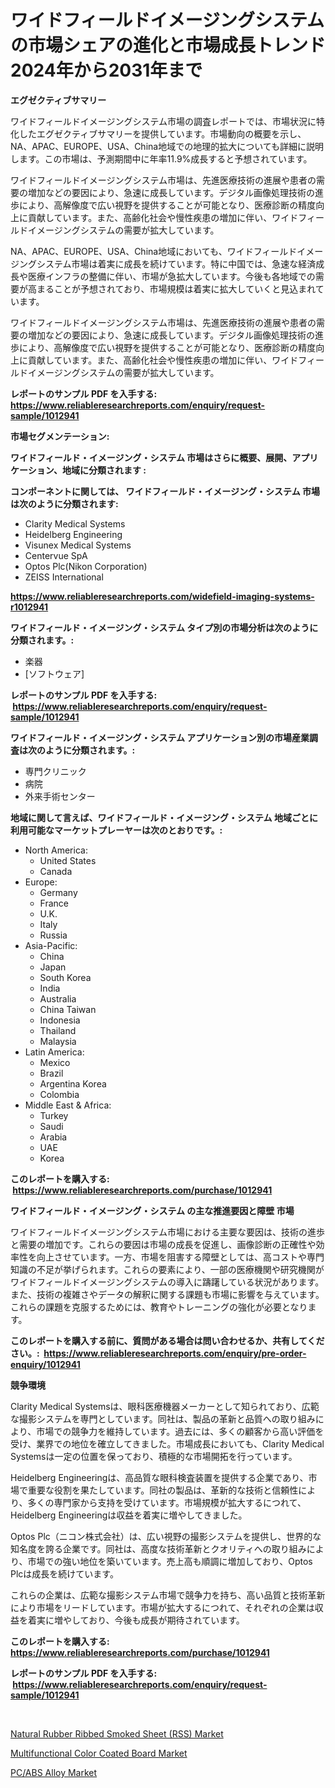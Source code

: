 <p><h1>ワイドフィールドイメージングシステムの市場シェアの進化と市場成長トレンド 2024年から2031年まで</h1></p><p><strong>エグゼクティブサマリー</strong></p>
<p><p>ワイドフィールドイメージングシステム市場の調査レポートでは、市場状況に特化したエグゼクティブサマリーを提供しています。市場動向の概要を示し、NA、APAC、EUROPE、USA、China地域での地理的拡大についても詳細に説明します。この市場は、予測期間中に年率11.9%成長すると予想されています。</p><p>ワイドフィールドイメージングシステム市場は、先進医療技術の進展や患者の需要の増加などの要因により、急速に成長しています。デジタル画像処理技術の進歩により、高解像度で広い視野を提供することが可能となり、医療診断の精度向上に貢献しています。また、高齢化社会や慢性疾患の増加に伴い、ワイドフィールドイメージングシステムの需要が拡大しています。</p><p>NA、APAC、EUROPE、USA、China地域においても、ワイドフィールドイメージングシステム市場は着実に成長を続けています。特に中国では、急速な経済成長や医療インフラの整備に伴い、市場が急拡大しています。今後も各地域での需要が高まることが予想されており、市場規模は着実に拡大していくと見込まれています。</p><p>ワイドフィールドイメージングシステム市場は、先進医療技術の進展や患者の需要の増加などの要因により、急速に成長しています。デジタル画像処理技術の進歩により、高解像度で広い視野を提供することが可能となり、医療診断の精度向上に貢献しています。また、高齢化社会や慢性疾患の増加に伴い、ワイドフィールドイメージングシステムの需要が拡大しています。</p></p>
<p><strong>レポートのサンプル PDF を入手する: <a href="https://www.reliableresearchreports.com/enquiry/request-sample/1012941">https://www.reliableresearchreports.com/enquiry/request-sample/1012941</a></strong></p>
<p><strong>市場セグメンテーション:</strong></p>
<p><strong> ワイドフィールド・イメージング・システム 市場はさらに概要、展開、アプリケーション、地域に分類されます :</strong></p>
<p><strong>コンポーネントに関しては、 ワイドフィールド・イメージング・システム 市場は次のように分類されます: &nbsp;</strong></p>
<p><ul><li>Clarity Medical Systems</li><li>Heidelberg Engineering</li><li>Visunex Medical Systems</li><li>Centervue SpA</li><li>Optos Plc(Nikon Corporation)</li><li>ZEISS International</li></ul></p>
<p><strong><a href="https://www.reliableresearchreports.com/widefield-imaging-systems-r1012941">https://www.reliableresearchreports.com/widefield-imaging-systems-r1012941</a></strong></p>
<p><strong> ワイドフィールド・イメージング・システム タイプ別の市場分析は次のように分類されます。:</strong></p>
<p><ul><li>楽器</li><li>[ソフトウェア]</li></ul></p>
<p><strong>レポートのサンプル PDF を入手する: &nbsp;<a href="https://www.reliableresearchreports.com/enquiry/request-sample/1012941">https://www.reliableresearchreports.com/enquiry/request-sample/1012941</a></strong></p>
<p><strong> ワイドフィールド・イメージング・システム アプリケーション別の市場産業調査は次のように分類されます。:</strong></p>
<p><ul><li>専門クリニック</li><li>病院</li><li>外来手術センター</li></ul></p>
<p><strong>地域に関して言えば、ワイドフィールド・イメージング・システム 地域ごとに利用可能なマーケットプレーヤーは次のとおりです。:</strong></p>
<p><ul>
    <li>
        North America:
        <ul>
            <li>United States</li>
            <li>Canada</li>
        </ul>
    </li>
    <li>
        Europe:
        <ul>
            <li>Germany</li>
            <li>France</li>
            <li>U.K.</li>
            <li>Italy</li>
            <li>Russia</li>
        </ul>
    </li>
    <li>
        Asia-Pacific:
        <ul>
            <li>China</li>
            <li>Japan</li>
            <li>South Korea</li>
            <li>India</li>
            <li>Australia</li>
            <li>China Taiwan</li>
            <li>Indonesia</li>
            <li>Thailand</li>
            <li>Malaysia</li>
        </ul>
    </li>
    <li>
        Latin America:
        <ul>
            <li>Mexico</li>
            <li>Brazil</li>
            <li>Argentina Korea</li>
            <li>Colombia</li>
        </ul>
    </li>
    <li>
        Middle East & Africa:
        <ul>
            <li>Turkey</li>
            <li>Saudi</li>
            <li>Arabia</li>
            <li>UAE</li>
            <li>Korea</li>
        </ul>
    </li>
    </ul></p>
<p><strong>このレポートを購入する: &nbsp;<a href="https://www.reliableresearchreports.com/purchase/1012941">https://www.reliableresearchreports.com/purchase/1012941</a></strong></p>
<p><strong>ワイドフィールド・イメージング・システム の主な推進要因と障壁 市場</strong></p>
<p><p>ワイドフィールドイメージングシステム市場における主要な要因は、技術の進歩と需要の増加です。これらの要因は市場の成長を促進し、画像診断の正確性や効率性を向上させています。一方、市場を阻害する障壁としては、高コストや専門知識の不足が挙げられます。これらの要素により、一部の医療機関や研究機関がワイドフィールドイメージングシステムの導入に躊躇している状況があります。また、技術の複雑さやデータの解釈に関する課題も市場に影響を与えています。これらの課題を克服するためには、教育やトレーニングの強化が必要となります。</p></p>
<p><strong>このレポートを購入する前に、質問がある場合は問い合わせるか、共有してください。:&nbsp; <a href="https://www.reliableresearchreports.com/enquiry/pre-order-enquiry/1012941">https://www.reliableresearchreports.com/enquiry/pre-order-enquiry/1012941</a></strong></p>
<p><strong>競争環境</strong></p>
<p><p>Clarity Medical Systemsは、眼科医療機器メーカーとして知られており、広範な撮影システムを専門としています。同社は、製品の革新と品質への取り組みにより、市場での競争力を維持しています。過去には、多くの顧客から高い評価を受け、業界での地位を確立してきました。市場成長においても、Clarity Medical Systemsは一定の位置を保っており、積極的な市場開拓を行っています。</p><p>Heidelberg Engineeringは、高品質な眼科検査装置を提供する企業であり、市場で重要な役割を果たしています。同社の製品は、革新的な技術と信頼性により、多くの専門家から支持を受けています。市場規模が拡大するにつれて、Heidelberg Engineeringは収益を着実に増やしてきました。</p><p>Optos Plc（ニコン株式会社）は、広い視野の撮影システムを提供し、世界的な知名度を誇る企業です。同社は、高度な技術革新とクオリティへの取り組みにより、市場での強い地位を築いています。売上高も順調に増加しており、Optos Plcは成長を続けています。</p><p>これらの企業は、広範な撮影システム市場で競争力を持ち、高い品質と技術革新により市場をリードしています。市場が拡大するにつれて、それぞれの企業は収益を着実に増やしており、今後も成長が期待されています。</p></p>
<p><strong>このレポートを購入する: &nbsp; <a href="https://www.reliableresearchreports.com/purchase/1012941">https://www.reliableresearchreports.com/purchase/1012941</a></strong></p>
<p><strong>レポートのサンプル PDF を入手する: &nbsp;<a href="https://www.reliableresearchreports.com/enquiry/request-sample/1012941">https://www.reliableresearchreports.com/enquiry/request-sample/1012941</a></strong><strong></strong></p>
<p>&nbsp;</p>
<p><p><a href="https://www.linkedin.com/pulse/natural-rubber-ribbed-smoked-sheet-rss-market-challenges-opportunities-couaf?trackingId=aolMIVFLkE8lNS8V6LTn7Q%3D%3D">Natural Rubber Ribbed Smoked Sheet (RSS) Market</a></p><p><a href="https://www.linkedin.com/pulse/multifunctional-color-coated-board-market-offer-valuable-aalkc?trackingId=waiWqhKrsJbDbQ5tEUOSfw%3D%3D">Multifunctional Color Coated Board Market</a></p><p><a href="https://www.linkedin.com/pulse/pcabs-alloy-market-size-share-amp-trends-analysis-report-application-la9jf?trackingId=VOMks0u8VSIadWRZ55yRVw%3D%3D">PC/ABS Alloy Market</a></p></p>
